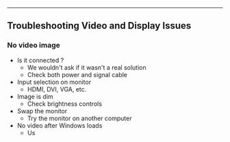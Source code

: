
---

## Troubleshooting Video and Display Issues

### No video image
- Is it connected ?
	- We wouldn't ask if it wasn't a real solution
	- Check both power and signal cable
- Input selection on monitor
	- HDMI, DVI, VGA, etc.
- Image is dim
	- Check brightness controls
- Swap the monitor
	- Try the monitor on another computer
- No video after Windows loads
	- Us